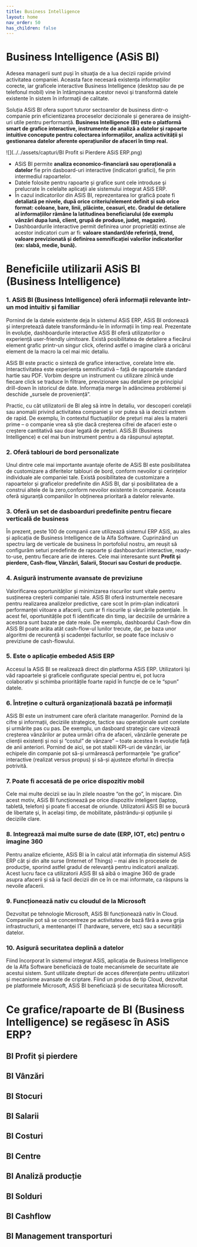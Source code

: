 ```yaml
---
title: Business Intelligence
layout: home
nav_order: 50
has_children: false
---
```

# Business Intelligence (ASiS BI)
Adesea managerii sunt puşi în situaţia de a lua decizii rapide privind activitatea companiei. Aceasta face necesară existența informaţiilor corecte, iar graficele interactive Business Intelligence (desktop sau de pe telefonul mobil) vine în întâmpinarea acestor nevoi şi transformă datele existente în sistem în informaţii de calitate.

Soluția ASiS BI ofera suport tuturor sectoarelor de business dintr-o companie prin eficientizarea proceselor decizionale și generarea de insight-uri utile pentru performanță. **Business Intelligence (BI) este o platformă smart de grafice interactive, instrumente de analiză a datelor și rapoarte intuitive concepute pentru colectarea informațiilor, analiza activității și gestionarea datelor aferente operațiunilor de afaceri în timp real.**

![](../../assets/capturi/BI Profit si Pierdere ASiS ERP.png)

- ASiS BI permite **analiza economico-financiară sau operațională a datelor** fie prin dasboard-uri interactive (indicatori grafici), fie prin intermediul rapoartelor.
- Datele folosite pentru rapoarte și grafice sunt cele introduse şi prelucrate în celelalte aplicaţii ale sistemului integrat ASiS ERP.
- În cazul indicatorilor din ASiS BI, reprezentarea lor grafică poate fi **detaliată pe nivele, după orice criteriu/element definit și sub orice format: coloane, bare, linii, plăcinte, ceasuri, etc. Gradul de detaliere al informațiilor rămâne la latitudinea beneficiarului (de exemplu vânzări dupa lună, client, grupă de produse, județ, magazin).**
- Dashboardurile interactive permit definirea unor proprietăți extinse ale acestor indicatori cum ar fi: **valoare standard/de referință, trend, valoare previzionată și definirea semnificației valorilor indicatorilor (ex: slabă, medie, bună).**

# Beneficiile utilizarii ASiS BI (Business Intelligence)

### 1. ASiS BI (Business Intelligence) oferă informații relevante într-un mod intuitiv și familiar
Pornind de la datele existente deja în sistemul ASiS ERP, ASiS BI ordonează și interpretează datele transformându-le în informații în timp real. Prezentate în evoluție, dashboardurile interactive ASiS BI oferă utilizatorilor o experiență user-friendly uimitoare. Există posibilitatea de detaliere a fiecărui element grafic printr-un singur click, oferind astfel o imagine clară a oricărui element de la macro la cel mai mic detaliu.

ASiS BI este practic o sinteză de grafice interactive, corelate între ele. Interactivitatea este experiența semnificativă – față de rapoartele standard hartie sau PDF. Vorbim despre un instrument cu utilizare zilnică unde fiecare click se traduce în filtrare, previzionare sau detaliere pe principiul drill-down în istoricul de date. Informația merge în adâncimea problemei și deschide „sursele de proveniență”.

Practic, cu cât utilizatorii de BI aleg să intre în detaliu, vor descoperi corelații sau anomalii privind activitatea companiei și vor putea să ia decizii extrem de rapid. De exemplu, în contextul fluctuațiilor de prețuri mai ales la materii prime – o companie vrea să știe dacă creșterea cifrei de afaceri este o creștere cantitativă sau doar legată de prețuri. ASiS.BI (Business Intelligence)  e cel mai bun instrument pentru a da răspunsul așteptat.

### 2. Oferă tablouri de bord personalizate
Unul dintre cele mai importante avantaje oferite de ASiS BI este posibilitatea de customizare a diferitelor tablouri de bord, conform nevoilor și cerințelor individuale ale companiei tale. Există posibilitatea de customizare a rapoartelor și graficelor predefinite din ASiS BI, dar și posibilitatea de a construi altele de la zero,conform nevoilor existente în companie. Aceasta oferă siguranță companiilor în obținerea prioritară a datelor relevante.

### 3. Oferă un set de dasboarduri predefinite pentru fiecare verticală de business
În prezent, peste 100 de companii care utilizează sistemul ERP ASiS, au ales și aplicația de Business Intelligence de la Alfa Software. Cuprinzând un spectru larg de verticale de business în portofoliul nostru, am reușit să configurăm seturi predefinite de rapoarte și dashboarduri interactive, ready-to-use, pentru fiecare arie de interes. Cele mai interesante sunt **Profit și pierdere, Cash-flow, Vânzări, Salarii, Stocuri sau Costuri de producție.**

### 4. Asigură instrumente avansate de previziune
Valorificarea oportunităților și minimizarea riscurilor sunt vitale pentru susținerea creșterii companiei tale. ASiS BI oferă instrumentele necesare pentru realizarea analizelor predictive, care scot în prim-plan indicatorii performanței viitoare a afacerii, cum ar fi riscurile și vânzările potențiale. În acest fel, oportunitățile pot fi identificate din timp, iar deciziile de urmărire a acestora sunt bazate pe date reale. De exemplu, dashboardul Cash-flow din ASiS BI poate arăta atât cash-flow-ul lunilor trecute, dar, pe baza unor algoritmi de recurență și scadenței facturilor, se poate face inclusiv o previziune de cash-flowului.

### 5. Este o aplicație embeded ASiS ERP
Accesul la ASiS BI se realizează direct din platforma ASiS ERP. Utilizatorii își văd rapoartele și graficele configurate special pentru ei, pot lucra colaborativ și schimba prioritățile foarte rapid în funcție de ce le “spun” datele.

### 6. Întreține o cultură organizațională bazată pe informații
ASiS BI este un instrument care oferă claritate managerilor. Pornind de la cifre și informații, deciziile strategice, tactice sau operaționale sunt corelate și urmărite pas cu pas. De exemplu, un dasboard strategic care vizează creșterea vânzărilor ar putea urmări cifra de afaceri, vânzările generate pe clienții existenți și noi și “costul” de vânzare” – toate acestea în evoluție față de anii anteriori. Pornind de aici, se pot stabili KPI-uri de vânzări, iar echipele din companie pot să-și urmărească performanțele “pe grafice” interactive (realizat versus propus) și să-și ajusteze efortul în direcția potrivită.

### 7. Poate fi accesată de pe orice dispozitiv mobil
Cele mai multe decizii se iau în zilele noastre “on the go”, în mișcare. Din acest motiv, ASiS BI funcționează pe orice dispozitiv inteligent (laptop, tabletă, telefon) și poate fi accesat de oriunde. Utilizatorii ASiS BI se bucură de libertate și, în același timp, de mobilitate, păstrându-și opțiunile și deciziile clare.

### 8. Integrează mai multe surse de date (ERP, IOT, etc) pentru o imagine 360
Pentru analize eficiente, ASiS BI ia în calcul atât informația din sistemul ASiS ERP cât și din alte surse (Internet of Things) – mai ales în procesele de producție, sporind astfel gradul de relevanță pentru indicatorii analizați. Acest lucru face ca utilizatorii ASiS BI să aibă o imagine 360 de grade asupra afacerii și să ia facil decizii din ce în ce mai informate, ca răspuns la nevoile afacerii.

### 9. Funcționează nativ cu cloudul de la Microsoft
Dezvoltat pe tehnologie Microsoft, ASiS BI funcționează nativ în Cloud. Companiile pot să se concentreze pe activitatea de bază fără a avea grija infrastructurii, a mentenanței IT (hardware, servere, etc) sau a securității datelor.

### 10. Asigură securitatea deplină a datelor
Fiind încorporat în sistemul integrat ASiS, aplicația de Business Intelligence de la Alfa Software beneficiază de toate mecanismele de securitate ale acestui sistem. Sunt utilizate drepturi de acces diferențiate pentru utilizatori și mecanisme avansate de criptare. Fiind un produs de tip Cloud, dezvoltat pe platformele Microsoft, ASiS BI beneficiază și de securitatea Microsoft.

# Ce grafice/rapoarte de BI (Business Intelligence) se regăsesc în ASiS ERP?
## BI Profit și pierdere
## BI Vânzări
## BI Stocuri
## BI Salarii
## BI Costuri
## BI Centre
## BI Analiză producție
## BI Solduri
## BI Cashflow
## BI Management transporturi
